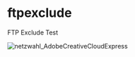 # ftpexclude
FTP Exclude Test


![netzwahl_AdobeCreativeCloudExpress](https://user-images.githubusercontent.com/82406567/151697950-d0454a0b-fe90-48f2-be41-02224cef7138.gif)

